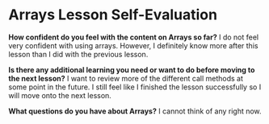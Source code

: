 # Arrays Lesson Self-Evaluation

**How confident do you feel with the content on Arrays so far?**
I do not feel very confident with using arrays. However, I definitely know more after this lesson than I did with the previous lesson.

**Is there any additional learning you need or want to do before moving to the next lesson?**
I want to review more of the different call methods at some point in the future. I still feel like I finished the lesson successfully so I will move onto the next lesson.

**What questions do you have about Arrays?**
I cannot think of any right now.
